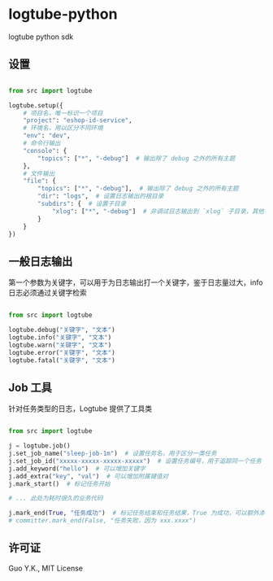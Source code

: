 # logtube-python

logtube python sdk

## 设置

```python

from src import logtube

logtube.setup({
    # 项目名，唯一标识一个项目
    "project": "eshop-id-service",
    # 环境名，用以区分不同环境
    "env": "dev",
    # 命令行输出
    "console": {
        "topics": ["*", "-debug"]  # 输出除了 debug 之外的所有主题
    },
    # 文件输出
    "file": {
        "topics": ["*", "-debug"],  # 输出除了 debug 之外的所有主题
        "dir": "logs",  # 设置日志输出的根目录
        "subdirs": {  # 设置子目录
            "xlog": ["*", "-debug"]  # 非调试日志输出到 `xlog` 子目录，其他日志进入 `others` 子目录
        }
    }
})
```

## 一般日志输出

第一个参数为关键字，可以用于为日志输出打一个关键字，鉴于日志量过大，info 日志必须通过关键字检索

```python

from src import logtube

logtube.debug("关键字", "文本")
logtube.info("关键字", "文本")
logtube.warn("关键字", "文本")
logtube.error("关键字", "文本")
logtube.fatal("关键字", "文本")
```

## Job 工具

针对任务类型的日志，Logtube 提供了工具类

```python

from src import logtube

j = logtube.job()
j.set_job_name("sleep-job-1m")  # 设置任务名，用于区分一类任务
j.set_job_id("xxxxx-xxxxx-xxxxx-xxxxx")  # 设置任务编号，用于追踪同一个任务
j.add_keyword("hello")  # 可以增加关键字
j.add_extra("key", "val")  # 可以增加附属键值对
j.mark_start()  # 标记任务开始

# ... 此处为耗时很久的业务代码

j.mark_end(True, "任务成功")  # 标记任务结束和任务结果，True 为成功，可以额外添加任意纯文本
# committer.mark_end(False, "任务失败，因为 xxx.xxxx")
```

## 许可证

Guo Y.K., MIT License
